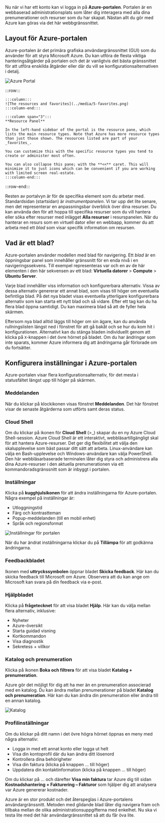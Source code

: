 Nu när vi har ett konto kan vi logga in på **Azure-portalen**. Portalen är en webbaserad administrationsplats som låter dig interagera med alla dina prenumerationer och resurser som du har skapat. Nästan allt du gör med Azure kan göras via det här webbgränssnittet.

## <a name="azure-portal-layout"></a>Layout för Azure-portalen

Azure-portalen är det primära grafiska användargränssnittet (GUI) som du använder för att styra Microsoft Azure. Du kan utföra de flesta viktiga hanteringsåtgärder på portalen och det är vanligtvis det bästa gränssnittet för att utföra enskilda åtgärder eller där du vill se konfigurationsalternativen i detalj.

![Azure Portal](../media/5-portal.png)

:::row:::

    :::column:::
    ![The resources and favorites](../media/5-favorites.png)
    :::column-end:::

    :::column span="3":::
    **Resource Panel**
    
    In the left-hand sidebar of the portal is the resource pane, which lists the main resource types. Note that Azure has more resource types than just those shown. The resources listed are part of your _favorites_. 

    You can customize this with the specific resource types you tend to create or administer most often. 

    You can also collapse this pane; with the **<<** caret. This will minimize it to just icons which can be convenient if you are working with limited screen real-estate.
    :::column-end:::

:::row-end:::

Resten av portalvyn är för de specifika element som du arbetar med. Standardsidan (startsidan) är _instrumentpanelen_. Vi tar upp det lite senare, men det representerar en anpassningsbar överblick över dina resurser. Du kan använda den för att hoppa till specifika resurser som du vill hantera eller söka efter resurser med inlägget **Alla resurser** i resurspanelen. När du hanterar en resurs som en virtuell dator eller en webbapp, kommer du att arbeta med ett _blad_ som visar specifik information om resursen.

## <a name="what-is-a-blade"></a>Vad är ett blad?

Azure-portalen använder modellen med blad för navigering. Ett _blad_ är en öppningsbar panel som innehåller gränssnitt för en enda nivå i en navigeringssekvens. Till exempel representeras var och en av de här elementen i den här sekvensen av ett blad: **Virtuella datorer** > **Compute** > **Ubuntu Server**.

Varje blad innehåller viss information och konfigurerbara alternativ. Vissa av dessa alternativ genererar ett annat blad, som visas till höger om eventuella befintliga blad. På det nya bladet visas eventuella ytterligare konfigurerbara alternativ som kan starta ett nytt blad och så vidare. Efter ett tag kan du ha flera blad öppna samtidigt. Du kan maximera blad så att de fyller hela skärmen.

Eftersom nya blad alltid läggs till höger om sin ägare, kan du använda rullningslisten längst ned i fönstret för att gå bakåt och se hur du kom hit i konfigurationen. Alternativt kan du stänga bladen individuellt genom att klicka på `X`-knappen i det övre hörnet på bladet. Om du har ändringar som inte sparats, kommer Azure informera dig att ändringarna går förlorade om du fortsätter.

## <a name="configuring-settings-in-the-azure-portal"></a>Konfigurera inställningar i Azure-portalen

Azure-portalen visar flera konfigurationsalternativ, för det mesta i statusfältet längst upp till höger på skärmen.

### <a name="notifications"></a>Meddelanden

När du klickar på klockikonen visas fönstret **Meddelanden**. Det här fönstret visar de senaste åtgärderna som utförts samt deras status.

### <a name="cloud-shell"></a>Cloud Shell

Om du klickar på ikonen för **Cloud Shell** (>_) skapar du en ny Azure Cloud Shell-session. Azure Cloud Shell är ett interaktivt, webbläsartillgängligt skal för att hantera Azure-resurser. Det ger dig flexibilitet att välja den skalupplevelse som bäst passar ditt sätt att arbeta. Linux-användare kan välja en Bash-upplevelse och Windows-användare kan välja PowerShell. Den här webbläsarbaserade terminalen låter dig styra och administrera alla dina Azure-resurser i den aktuella prenumerationen via ett kommandoradsgränssnitt som är inbyggt i portalen.

### <a name="settings"></a>Inställningar

Klicka på **kugghjulsikonen** för att ändra inställningarna för Azure-portalen. Några exempel på inställningar är:

- Utloggningstid
- Färg och kontrastteman
- Popup-meddelanden (till en mobil enhet)
- Språk och regionsformat

![Inställningar för portalen](../media/5-settings-blade.png)

När du har ändrat inställningarna klickar du på **Tillämpa** för att godkänna ändringarna.

### <a name="feedback-blade"></a>Feedbackbladet

Ikonen med **uttryckssymbolen** öppnar bladet **Skicka feedback**. Här kan du skicka feedback till Microsoft om Azure. Observera att du kan ange om Microsoft kan svara på din feedback via e-post.

### <a name="help-blade"></a>Hjälpbladet

Klicka på **frågetecknet** för att visa bladet **Hjälp**. Här kan du välja mellan flera alternativ, inklusive:

- Nyheter
- Azure-översikt
- Starta guidad visning
- Kortkommandon
- Visa diagnostik
- Sekretess + villkor

### <a name="directory-and-subscription"></a>Katalog och prenumeration

Klicka på ikonen **Boka och filtrera** för att visa bladet **Katalog + prenumeration**.

Azure gör det möjligt för dig att ha mer än en prenumeration associerad med en katalog. Du kan ändra mellan prenumerationer på bladet **Katalog och prenumeration**. Här kan du kan ändra din prenumeration eller ändra till en annan katalog.

![Katalog](../media/5-directory-blade.png)

### <a name="profile-settings"></a>Profilinställningar

Om du klickar på ditt namn i det övre högra hörnet öppnas en meny med några alternativ:

- Logga in med ett annat konto eller logga ut helt
- Visa din kontoprofil där du kan ändra ditt lösenord
- Kontrollera dina behörigheter
- Visa din faktura (klicka på knappen ... till höger)
- Uppdatera din kontaktinformation (klicka på knappen ... till höger)

Om du klickar på ... och därefter **Visa min faktura** tar Azure dig till sidan **Kostnadshantering + Fakturering – Fakturor** som hjälper dig att analysera var Azure genererar kostnader.

Azure är en stor produkt och det återspeglas i Azure-portalens användargränssnitt. Metoden med glidande blad låter dig navigera fram och tillbaka mellan de olika administrationsuppgifterna med enkelhet. Nu ska vi testa lite med det här användargränssnittet så att du får öva lite.